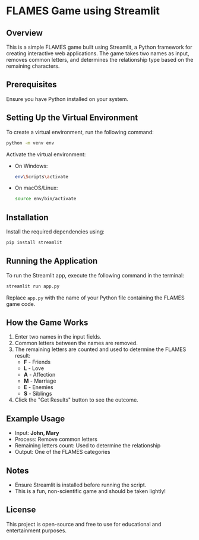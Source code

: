# FLAMES Game using Streamlit

## Overview
This is a simple FLAMES game built using Streamlit, a Python framework for creating interactive web applications. The game takes two names as input, removes common letters, and determines the relationship type based on the remaining characters.

## Prerequisites
Ensure you have Python installed on your system.

## Setting Up the Virtual Environment
To create a virtual environment, run the following command:
```bash
python -m venv env
```
Activate the virtual environment:
- On Windows:
  ```bash
  env\Scripts\activate
  ```
- On macOS/Linux:
  ```bash
  source env/bin/activate
  ```

## Installation
Install the required dependencies using:
```bash
pip install streamlit
```

## Running the Application
To run the Streamlit app, execute the following command in the terminal:
```bash
streamlit run app.py
```
Replace `app.py` with the name of your Python file containing the FLAMES game code.

## How the Game Works
1. Enter two names in the input fields.
2. Common letters between the names are removed.
3. The remaining letters are counted and used to determine the FLAMES result:
   - **F** - Friends
   - **L** - Love
   - **A** - Affection
   - **M** - Marriage
   - **E** - Enemies
   - **S** - Siblings
4. Click the "Get Results" button to see the outcome.

## Example Usage
- Input: **John, Mary**
- Process: Remove common letters
- Remaining letters count: Used to determine the relationship
- Output: One of the FLAMES categories

## Notes
- Ensure Streamlit is installed before running the script.
- This is a fun, non-scientific game and should be taken lightly!

## License
This project is open-source and free to use for educational and entertainment purposes.

